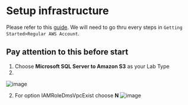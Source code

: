 # Setup infrastructure
Please refer to this [guide](https://catalog.us-east-1.prod.workshops.aws/workshops/77bdff4f-2d9e-4d68-99ba-248ea95b3aca/en-US/envconfig/regular/console).
We will need to go thru every steps in `Getting Started>Regular AWS Account`.
## Pay attention to this before start
1. Choose **Microsoft SQL Server to Amazon S3** as your Lab Type
2. 
![image](https://user-images.githubusercontent.com/108851851/231213157-fab32796-aa2f-4c6b-91cf-a5f2dce42995.png)

2. For option IAMRoleDmsVpcExist choose **N**
![image](https://user-images.githubusercontent.com/108851851/231213271-b7e97033-0f21-44da-9877-604cc9064d5b.png)

